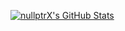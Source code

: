 [![nullptrX's GitHub Stats](https://api-readme-stats.vercel.app/api?username=nullptrX&theme=vue&hide=contribs&count_private=true&show_icons=true&include_all_commits=true)](https://github.com/nullptrX)
